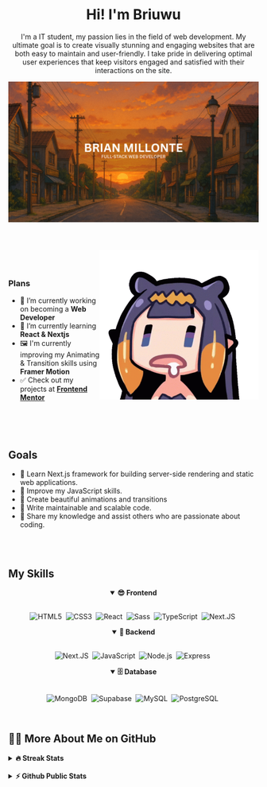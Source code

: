 <h1 align="center">Hi! I'm Briuwu</h1>
<p align="center">I'm a IT student, my passion lies in the field of web development. My ultimate goal is to create visually stunning and engaging websites that are both easy to maintain and user-friendly. I take pride in delivering optimal user experiences that keep visitors engaged and satisfied with their interactions on the site.</p>


<img align="center" src="https://github.com/Briuwu/Briuwu/blob/main/brian-millonte.png" />

#

<br>

<img align="right" src="https://github.com/Briuwu/Briuwu/blob/main/inadroolgif.gif" width="320" />

<br>
<br>

### Plans
- 🔭 I’m currently working on becoming a **Web Developer**
- 🌱 I’m currently learning **React & Nextjs**
- 🖼️ I'm currently improving my Animating & Transition skills using **Framer Motion**
- ✅ Check out my projects at [**Frontend Mentor**](https://www.frontendmentor.io/profile/Briuwu)

<br>
<br>
<br>

## Goals
- 📑 Learn Next.js framework for building server-side rendering and static web applications.
- 📑 Improve my JavaScript skills.
- 📑 Create beautiful animations and transitions
- 📑 Write maintainable and scalable code.
- 📑 Share my knowledge and assist others who are passionate about coding.

<br>
<br>

<h2>My Skills</h2>

<div align="center">
<details open>
<summary><b>😎 Frontend</b></summary>
<br>
  
![HTML5](https://img.shields.io/badge/-HTML5-E34F26?style=for-the-badge&logo=html5&logoColor=white)&nbsp;
![CSS3](https://img.shields.io/badge/-CSS3-1572B6?style=for-the-badge&logo=css3)&nbsp;
![React](https://img.shields.io/badge/-React-%23404d59?style=for-the-badge&logo=react)&nbsp;
![Sass](https://img.shields.io/badge/-Sass-CC6699?style=for-the-badge&logo=sass&logoColor=white)&nbsp;
![TypeScript](https://img.shields.io/badge/-Typescript-3178C6?style=for-the-badge&logo=typescript&logoColor=white)&nbsp;
![Next.JS](https://img.shields.io/badge/next.js-000000?style=for-the-badge&logo=nextdotjs&logoColor=white)&nbsp;
</details>

<details open>
<summary><b>🧰 Backend</b></summary>
<br>

![Next.JS](https://img.shields.io/badge/next.js-000000?style=for-the-badge&logo=nextdotjs&logoColor=white)&nbsp;
![JavaScript](https://img.shields.io/badge/Javascript-F7DF1E.svg?style=for-the-badge&logo=javascript&logoColor=black)&nbsp;
![Node.js](https://img.shields.io/badge/node.js-339933.svg?style=for-the-badge&logo=nodedotjs&logoColor=white)&nbsp;
![Express](https://img.shields.io/badge/express-000000.svg?style=for-the-badge&logo=express&logoColor=white)&nbsp;
</details>

<details open>
<summary><b>🗄️ Database</b></summary>
<br>

![MongoDB](https://img.shields.io/badge/-MongoDB-47A248?style=for-the-badge&logo=mongodb&logoColor=white)&nbsp;
![Supabase](https://shields.io/badge/supabase-black?logo=supabase&style=for-the-badge)&nbsp;
![MySQL](https://img.shields.io/badge/-MySQL-00000F?style=for-the-badge&logo=mysql)&nbsp;
![PostgreSQL](https://img.shields.io/badge/PostgreSQL-316192?style=for-the-badge&logo=postgresql&logoColor=white)&nbsp;
</details>
  
</div>

<br>

<h2>👨‍💻 More About Me on GitHub</h2>

<details>
<summary><b>🔥 Streak Stats</b></summary>
<br>
<p align="center">
<img src="http://github-readme-streak-stats.herokuapp.com?user=Briuwu&theme=radical&hide_border=true" alt="Briuwu" width="390"/>
</p>
</details>

<br>
  
<details>
<summary><b>⚡ Github Public Stats</b></summary>
<br>
<p align="center">
<img src="https://github-readme-stats.vercel.app/api?username=Briuwu&show_icons=true&theme=radical&count_private=true" alt="Briuwu" width="420"/>&nbsp;<img src="https://github-readme-stats.vercel.app/api/top-langs/?username=Briuwu&layout=compact&theme=radical" alt="Briuwu" height="165">
</p>
</details>


<!--
**Briuwu7474/Briuwu7474** is a ✨ _special_ ✨ repository because its `README.md` (this file) appears on your GitHub profile.

Here are some ideas to get you started:

- 🔭 I’m currently working on ...
- 🌱 I’m currently learning ...
- 👯 I’m looking to collaborate on ...
- 🤔 I’m looking for help with ...
- 💬 Ask me about ...
- 📫 How to reach me: ...
- 😄 Pronouns: He/Him
- ⚡ Fun fact: ...
-->
